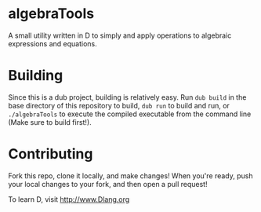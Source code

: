 # algebraTools
A small utility written in D to simply and apply operations to algebraic expressions and equations.

# Building
Since this is a dub project, building is relatively easy. Run ```dub build``` in the base directory of this repository to build, ```dub run``` to build and run, or ```./algebraTools``` to execute the compiled executable from the command line (Make sure to build first!). 

# Contributing
Fork this repo, clone it locally, and make changes! When you're ready, push your local changes to your fork, and then open a pull request!

To learn D, visit http://www.Dlang.org
